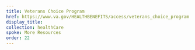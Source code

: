 ```yaml
---
title: Veterans Choice Program
href: https://www.va.gov/HEALTHBENEFITS/access/veterans_choice_program.asp
display_title:
collection: healthCare
spoke: More Resources
order: 22
---
```

